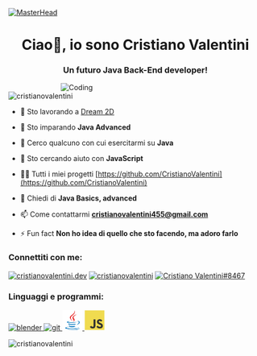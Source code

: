 [![MasterHead](https://user-images.githubusercontent.com/95478989/198955082-6e78ebb5-e1e4-49f9-8d32-6e5af3984dcd.gif)](https://github.com/CristianoValentini)
<h1 align="center">Ciao👋, io sono Cristiano Valentini</h1>		
<h3 align="center">Un futuro Java Back-End developer!</h3>
<img align="right" alt="Coding" width="400" src="https://mir-s3-cdn-cf.behance.net/project_modules/max_1200/06f21a161921919.63cd7887d0a70.gif">

<p align="left"> <img src="https://komarev.com/ghpvc/?username=cristianovalentini&label=Profile%20views&color=0e75b6&style=flat" alt="cristianovalentini" /> </p>

- 🔭 Sto lavorando a [Dream 2D](https://github.com/CristianoValentini/2DProjectGame)

- 🌱 Sto imparando **Java Advanced**

- 👯 Cerco qualcuno con cui esercitarmi su **Java**

- 🤝 Sto cercando aiuto con **JavaScript**

- 👨‍💻 Tutti i miei progetti [https://github.com/CristianoValentini](https://github.com/CristianoValentini)

- 💬 Chiedi di **Java Basics, advanced**

- 📫 Come contattarmi **cristianovalentini455@gmail.com**

- ⚡ Fun fact **Non ho idea di quello che sto facendo, ma adoro farlo**

<h3 align="left">Connettiti con me:</h3>
<p align="left">
<a href="https://instagram.com/cristianovalentini.dev" target="blank"><img align="center" src="https://raw.githubusercontent.com/rahuldkjain/github-profile-readme-generator/master/src/images/icons/Social/instagram.svg" alt="cristianovalentini.dev" height="30" width="40" /></a>
<a href="https://www.leetcode.com/cristianovalentini" target="blank"><img align="center" src="https://raw.githubusercontent.com/rahuldkjain/github-profile-readme-generator/master/src/images/icons/Social/leet-code.svg" alt="cristianovalentini" height="30" width="40" /></a>
<a href="https://discord.gg/Cristiano Valentini#8467" target="blank"><img align="center" src="https://raw.githubusercontent.com/rahuldkjain/github-profile-readme-generator/master/src/images/icons/Social/discord.svg" alt="Cristiano Valentini#8467" height="30" width="40" /></a>
</p>

<h3 align="left">Linguaggi e programmi:</h3>
<p align="left"> <a href="https://www.blender.org/" target="_blank" rel="noreferrer"> <img src="https://download.blender.org/branding/community/blender_community_badge_white.svg" alt="blender" width="40" height="40"/> </a> <a href="https://git-scm.com/" target="_blank" rel="noreferrer"> <img src="https://www.vectorlogo.zone/logos/git-scm/git-scm-icon.svg" alt="git" width="40" height="40"/> </a> <a href="https://www.java.com" target="_blank" rel="noreferrer"> <img src="https://raw.githubusercontent.com/devicons/devicon/master/icons/java/java-original.svg" alt="java" width="40" height="40"/> </a> <a href="https://developer.mozilla.org/en-US/docs/Web/JavaScript" target="_blank" rel="noreferrer"> <img src="https://raw.githubusercontent.com/devicons/devicon/master/icons/javascript/javascript-original.svg" alt="javascript" width="40" height="40"/> </a> </p>

<p><img align="center" src="https://github-readme-streak-stats.herokuapp.com/?user=cristianovalentini&" alt="cristianovalentini" /></p>

